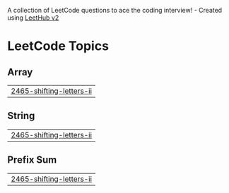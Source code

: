 A collection of LeetCode questions to ace the coding interview! - Created using [LeetHub v2](https://github.com/arunbhardwaj/LeetHub-2.0)
<!---LeetCode Topics Start-->
# LeetCode Topics
## Array
|  |
| ------- |
| [2465-shifting-letters-ii](https://github.com/RishabhPrabhu5/LeetCode/tree/master/2465-shifting-letters-ii) |
## String
|  |
| ------- |
| [2465-shifting-letters-ii](https://github.com/RishabhPrabhu5/LeetCode/tree/master/2465-shifting-letters-ii) |
## Prefix Sum
|  |
| ------- |
| [2465-shifting-letters-ii](https://github.com/RishabhPrabhu5/LeetCode/tree/master/2465-shifting-letters-ii) |
<!---LeetCode Topics End-->